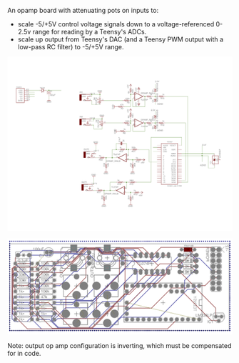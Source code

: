 An opamp board with attenuating pots on inputs to:

* scale -5/+5V control voltage signals down to a voltage-referenced 0-2.5v range for reading by a Teensy's ADCs.
* scale up output from Teensy's DAC (and a Teensy PWM output with a low-pass RC filter) to -5/+5V range.

![Schematic](/teensy-cv-schematic.png)

![PCB](/teensy-cv-pcb.png)

Note: output op amp configuration is inverting, which must be compensated for in code.
